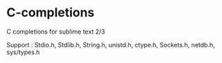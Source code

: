 # C-completions
C completions for sublime text 2/3

Support : Stdio.h, Stdlib.h, String.h, unistd.h, ctype.h, Sockets.h, netdb.h, sys/types.h
